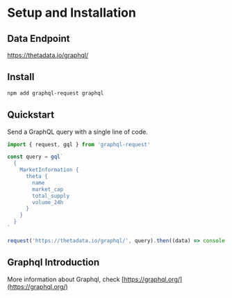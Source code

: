 # Setup and Installation

## Data Endpoint

https://thetadata.io/graphql/

## Install
```bash
npm add graphql-request graphql
```

## Quickstart

Send a GraphQL query with a single line of code.

```javascript
import { request, gql } from 'graphql-request'

const query = gql`
  {
    MarketInformation {
      theta {
        name
        market_cap
        total_supply
        volume_24h
      }
    }
  }
`

request('https://thetadata.io/graphql/', query).then((data) => console.log(data))
```

## Graphql Introduction

More information about Graphql, check [https://graphql.org/](https://graphql.org/)
